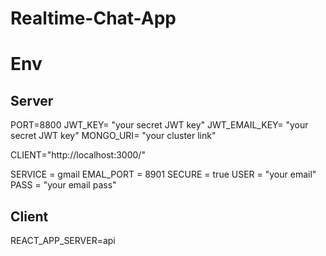 # Realtime-Chat-App

# Env

## Server

PORT=8800
JWT_KEY= "your secret JWT key"
JWT_EMAIL_KEY= "your secret JWT key"
MONGO_URI= "your cluster link"

CLIENT="http://localhost:3000/"

SERVICE = gmail
EMAL_PORT = 8901
SECURE = true
USER = "your email"
PASS = "your email pass"

## Client

REACT_APP_SERVER=api
